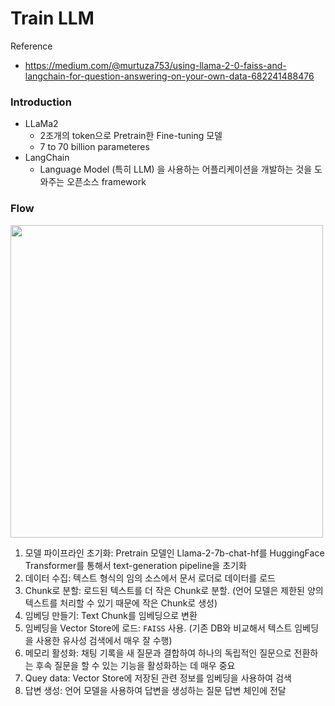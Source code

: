 # Train LLM

Reference
- https://medium.com/@murtuza753/using-llama-2-0-faiss-and-langchain-for-question-answering-on-your-own-data-682241488476

### Introduction
- LLaMa2
  - 2조개의 token으로 Pretrain한 Fine-tuning 모델
  - 7 to 70 billion parameteres
- LangChain
  - Language Model (특히 LLM) 을 사용하는 어플리케이션을 개발하는 것을 도와주는 오픈소스  framework

### Flow
<img src="https://miro.medium.com/v2/resize:fit:720/format:webp/1*mdzyMcDhL0YLtgtfw7eaaA.png" width="500">

1. 모델 파이프라인 초기화: Pretrain 모델인 Llama-2-7b-chat-hf를 HuggingFace Transformer를 통해서 text-generation pipeline을 초기화
1. 데이터 수집: 텍스트 형식의 임의 소스에서 문서 로더로 데이터를 로드
1. Chunk로 분할: 로드된 텍스트를 더 작은 Chunk로 분할. (언어 모델은 제한된 양의 텍스트를 처리할 수 있기 때문에 작은 Chunk로 생성)
1. 임베딩 만들기: Text Chunk를 임베딩으로 변환
1. 임베딩을 Vector Store에 로드: `FAISS` 사용. (기존 DB와 비교해서 텍스트 임베딩을 사용한 유사성 검색에서 매우 잘 수행)
1. 메모리 활성화: 채팅 기록을 새 질문과 결합하여 하나의 독립적인 질문으로 전환하는 후속 질문을 할 수 있는 기능을 활성화하는 데 매우 중요
1. Quey data: Vector Store에 저장된 관련 정보를 임베딩을 사용하여 검색
1. 답변 생성: 언어 모델을 사용하여 답변을 생성하는 질문 답변 체인에 전달
